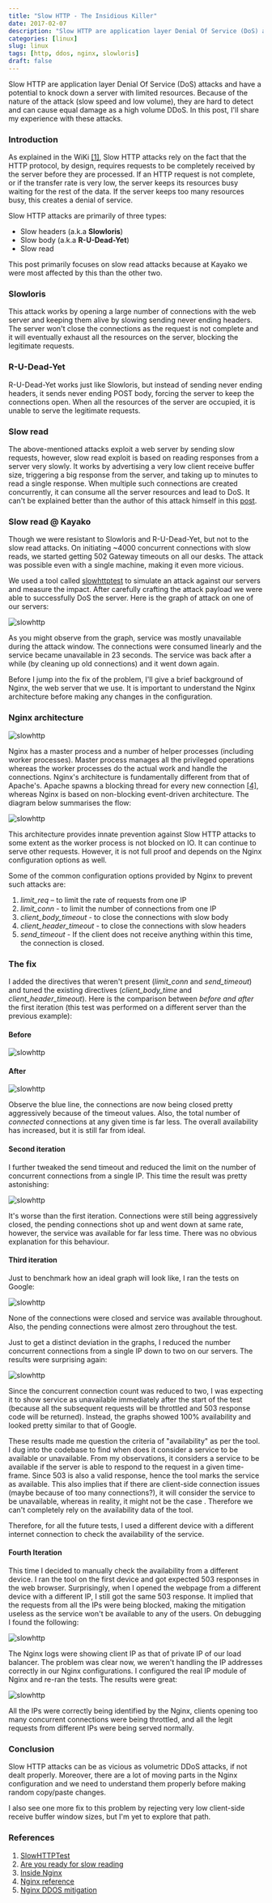 ```yaml
---
title: "Slow HTTP - The Insidious Killer"
date: 2017-02-07
description: "Slow HTTP are application layer Denial Of Service (DoS) attacks and have potential to knock down a server with limited resources. Read more to find out how to patch your servers against this vulnerability."
categories: [linux]
slug: linux
tags: [http, ddos, nginx, slowloris]
draft: false
---
```


Slow HTTP are application layer Denial Of Service (DoS) attacks and have a potential to knock down a server with limited resources. Because of the nature of the attack (slow speed and low volume), they are hard to detect and can cause equal damage as a high volume DDoS. In this post, I'll share my experience with these attacks.


### Introduction

As explained in the WiKi [[1]](#references), Slow HTTP attacks rely on the fact that the HTTP protocol, by design, requires requests to be completely received by the server before they are processed. If an HTTP request is not complete, or if the transfer rate is very low, the server keeps its resources busy waiting for the rest of the data. If the server keeps too many resources busy, this creates a denial of service.

Slow HTTP attacks are primarily of three types:

* Slow headers (a.k.a **Slowloris**)
* Slow body (a.k.a **R-U-Dead-Yet**)
* Slow read

This post primarily focuses on slow read attacks because at Kayako we were most affected by this than the other two.

### Slowloris

This attack works by opening a large number of connections with the web server and keeping them alive by slowing sending never ending headers. The server won't close the connections as the request is not complete and it will eventually exhaust all the resources on the server, blocking the legitimate requests.

### R-U-Dead-Yet

R-U-Dead-Yet works just like Slowloris, but instead of sending never ending headers, it sends never ending POST body, forcing the server to keep the connections open. When all the resources of the server are occupied, it is unable to serve the legitimate requests.

### Slow read

The above-mentioned attacks exploit a web server by sending slow requests, however, slow read exploit is based on reading responses from a server very slowly. It works by advertising a very low client receive buffer size, triggering a big response from the server, and taking up to minutes to read a single response. When multiple such connections are created concurrently, it can consume all the server resources and lead to DoS. It can't be explained better than the author of this attack himself in this [post](http://blog.shekyan.com/2012/01/are-you-ready-for-slow-reading.html).

### Slow read @ Kayako

Though we were resistant to Slowloris and R-U-Dead-Yet, but not to the slow read attacks. On initiating ~4000 concurrent connections with slow reads, we started getting 502 Gateway timeouts on all our desks. The attack was possible even with a single machine, making it even more vicious.

We used a tool called [slowhttptest](https://github.com/shekyan/slowhttptest) to simulate an attack against our servers and measure the impact. After carefully crafting the attack payload we were able to successfully DoS the server. Here is the graph of attack on one of our servers:

![slowhttp](/images/slowhttp-post/img1.png)

As you might observe from the graph, service was mostly unavailable during the attack window. The connections were consumed linearly and the service became unavailable in 23 seconds. The service was back after a while (by cleaning up old connections) and it went down again.

Before I jump into the fix of the problem, I'll give a brief background of Nginx, the web server that we use. It is important to understand the Nginx architecture before making any changes in the configuration.

### Nginx architecture

![slowhttp](/images/slowhttp-post/img2.png)


Nginx has a master process and a number of helper processes (including worker processes). Master process manages all the privileged operations whereas the worker processes do the actual work and handle the connections. Nginx's architecture is fundamentally different from that of Apache's. Apache spawns a blocking thread for every new connection [[4]](#references), whereas Nginx is based on non-blocking event-driven architecture. The diagram below summarises the flow:

![slowhttp](/images/slowhttp-post/img3.png)


This architecture provides innate prevention against Slow HTTP attacks to some extent as the worker process is not blocked on IO. It can continue to serve other requests. However, it is not full proof and depends on the Nginx configuration options as well.

Some of the common configuration options provided by Nginx to prevent such attacks are:

1. *limit_req* – to limit the rate of requests from one IP
2. *limit_conn* - to limit the number of connections from one IP
3. *client_body_timeout* - to close the connections with slow body
4. *client_header_timeout* - to close the connections with slow headers
5. *send_timeout* - If the client does not receive anything within this time, the connection is closed.

### The fix

I added the directives that weren't present (*limit_conn* and *send_timeout*) and tuned the existing directives (*client_body_time* and *client_header_timeout*). Here is the comparison between *before and after* the first iteration (this test was performed on a different server than the previous example):

#### Before

![slowhttp](/images/slowhttp-post/img4.png)

#### After

![slowhttp](/images/slowhttp-post/img5.png)

Observe the blue line, the connections are now being closed pretty aggressively because of the timeout values. Also, the total number of *connected* connections at any given time is far less. The overall availability has increased, but it is still far from ideal.

#### Second iteration

I further tweaked the send timeout and reduced the limit on the number of concurrent connections from a single IP. This time the result was pretty astonishing:

![slowhttp](/images/slowhttp-post/img6.png)

It's worse than the first iteration. Connections were still being aggressively closed, the pending connections shot up and went down at same rate, however, the service was available for far less time. There was no obvious explanation for this behaviour.

#### Third iteration

Just to benchmark how an ideal graph will look like, I ran the tests on Google:

![slowhttp](/images/slowhttp-post/img7.png)

None of the connections were closed and service was available throughout. Also, the pending connections were almost zero throughout the test.

Just to get a distinct deviation in the graphs, I reduced the number concurrent connections from a single IP down to two on our servers. The results were surprising again:

![slowhttp](/images/slowhttp-post/img8.png)

Since the concurrent connection count was reduced to two, I was expecting it to show service as unavailable immediately after the start of the test (because all the subsequent requests will be throttled and 503 response code will be returned). Instead, the graphs showed 100% availability and looked pretty similar to that of Google.

These results made me question the criteria of "availability" as per the tool. I dug into the codebase to find when does it consider a service to be available or unavailable. From my observations, it considers a service to be available if the server is able to respond to the request in a given time-frame. Since 503 is also a valid response, hence the tool marks the service as available. This also implies that if there are client-side connection issues (maybe because of too many connections?), it will consider the service to be unavailable, whereas in reality, it might not be the case . Therefore we can't completely rely on the availability data of the tool.

Therefore, for all the future tests, I used a different device with a different internet connection to check the availability of the service.

#### Fourth Iteration

This time I decided to manually check the availability from a different device. I ran the tool on the first device and got expected 503 responses in the web browser. Surprisingly, when I opened the webpage from a different device with a different IP, I still got the same 503 response. It implied that the requests from all the IPs were being blocked, making the mitigation useless as the service won't be available to any of the users. On debugging I found the following:

![slowhttp](/images/slowhttp-post/img9.png)

The Nginx logs were showing client IP as that of private IP of our load balancer. The problem was clear now, we weren't handling the IP addresses correctly in our Nginx configurations. I configured the real IP module of Nginx and re-ran the tests. The results were great:

![slowhttp](/images/slowhttp-post/img10.png)

All the IPs were correctly being identified by the Nginx, clients opening too many concurrent connections were being throttled, and all the legit requests from different IPs were being served normally.

### Conclusion

Slow HTTP attacks can be as vicious as volumetric DDoS attacks, if not dealt properly. Moreover, there are a lot of moving parts in the Nginx configuration and we need to understand them properly before making random copy/paste changes.

I also see one more fix to this problem by rejecting very low client-side receive buffer window sizes, but I'm yet to explore that path.

### References

1. [SlowHTTPTest](https://github.com/shekyan/slowhttptest/wiki)
2. [Are you ready for slow reading](http://blog.shekyan.com/2012/01/are-you-ready-for-slow-reading.html)
3. [Inside Nginx](https://www.nginx.com/blog/inside-nginx-how-we-designed-for-performance-scale/)
4. [Nginx reference](http://www.aosabook.org/en/nginx.html)
5. [Nginx DDOS mitigation](https://www.nginx.com/blog/mitigating-ddos-attacks-with-nginx-and-nginx-plus/)
